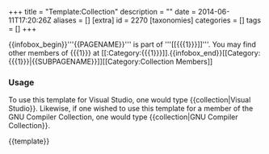 +++
title = "Template:Collection"
description = ""
date = 2014-06-11T17:20:26Z
aliases = []
[extra]
id = 2270
[taxonomies]
categories = []
tags = []
+++

{{infobox_begin}}'''{{PAGENAME}}''' is part of '''[[{{{1}}}]]'''. You may find other members of {{{1}}} at [[:Category:{{{1}}}]].{{infobox_end}}<includeonly>[[Category:{{{1}}}|{{SUBPAGENAME}}]][[Category:Collection Members]]</includeonly><noinclude>

### Usage

To use this template for Visual Studio, one would type <nowiki>{{collection|Visual Studio}}</nowiki>.  Likewise, if one wished to use this template for a member of the GNU Compiler Collection, one would type <nowiki>{{collection|GNU Compiler Collection}}</nowiki>.

{{template}}</noinclude>
